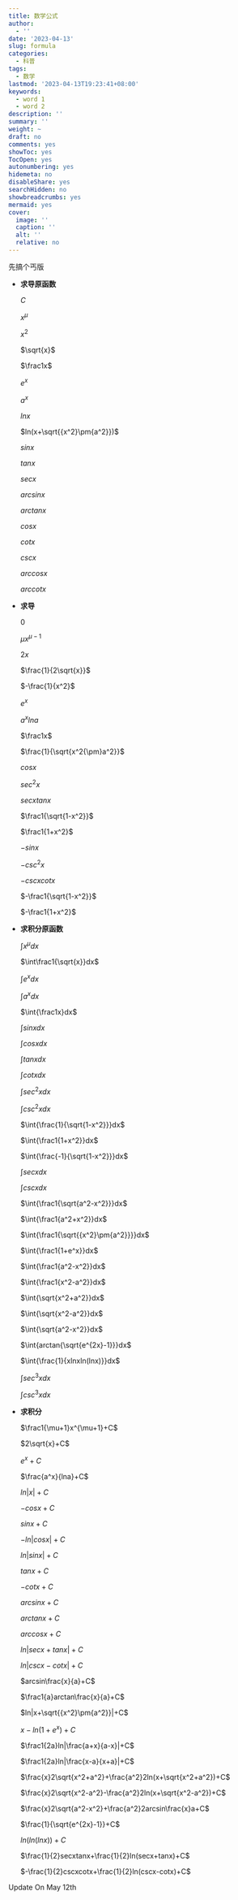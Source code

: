 ```yaml
---
title: 数学公式
author:
  - ''
date: '2023-04-13'
slug: formula
categories:
  - 科普
tags:
  - 数学
lastmod: '2023-04-13T19:23:41+08:00'
keywords:
  - word 1
  - word 2
description: ''
summary: ''
weight: ~
draft: no
comments: yes
showToc: yes
TocOpen: yes
autonumbering: yes
hidemeta: no
disableShare: yes
searchHidden: no
showbreadcrumbs: yes
mermaid: yes
cover:
  image: ''
  caption: ''
  alt: ''
  relative: no
---
```

先搞个丐版

- **求导原函数**
    
    $C$
    
    $x^\mu$
    
    $x^2$
    
    $\sqrt{x}$
    
    $\frac1x$
    
    $e^x$
    
    $a^x$
    
    $lnx$
    
    $ln(x+\sqrt{{x^2}\pm{a^2}})$
    
    $sinx$
    
    $tanx$
    
    $secx$
    
    $arcsinx$
    
    $arctanx$
    
    $cosx$
    
    $cotx$
    
    $cscx$
    
    $arccosx$
    
    $arccotx$
    
- **求导**
    
    $0$
    
    ${\mu}x^{\mu-1}$
    
    $2x$
    
    $\frac{1}{2\sqrt{x}}$
    
    $-\frac{1}{x^2}$
    
    $e^x$
    
    $a^x{lna}$
    
    $\frac1x$
    
    $\frac{1}{\sqrt{x^2{\pm}a^2}}$
    
    $cosx$
    
    $sec^2x$
    
    $secxtanx$
    
    $\frac1{\sqrt{1-x^2}}$
    
    $\frac1{1+x^2}$
    
    $-sinx$
    
    $-csc^2x$
    
    $-cscxcotx$
    
    $-\frac1{\sqrt{1-x^2}}$
    
    $-\frac1{1+x^2}$
    
- **求积分原函数**
    
    $\int{x^\mu}dx$
    
    $\int\frac1{\sqrt{x}}dx$
    
    $\int{e^x}dx$
    
    $\int{a^x}dx$
    
    $\int{\frac1x}dx$
    
    $\int{sinx}dx$
    
    $\int{cosx}dx$
    
    $\int{tanx}dx$
    
    $\int{cotx}dx$
    
    $\int{sec^2x}dx$
    
    $\int{csc^2x}dx$
    
    $\int{\frac{1}{\sqrt{1-x^2}}}dx$
    
    $\int{\frac1{1+x^2}}dx$
    
    $\int{\frac{-1}{\sqrt{1-x^2}}}dx$
    
    $\int{secx}dx$
    
    $\int{cscx}dx$
    
    $\int{\frac1{\sqrt{a^2-x^2}}}dx$
    
    $\int{\frac1{a^2+x^2}}dx$
    
    $\int{\frac1{\sqrt{{x^2}\pm{a^2}}}}dx$
    
    $\int{\frac1{1+e^x}}dx$
    
    $\int{\frac1{a^2-x^2}}dx$
    
    $\int{\frac1{x^2-a^2}}dx$
    
    $\int{\sqrt{x^2+a^2}}dx$
    
    $\int{\sqrt{x^2-a^2}}dx$
    
    $\int{\sqrt{a^2-x^2}}dx$
    
    $\int{arctan{\sqrt{e^{2x}-1}}}dx$

    $\int{\frac{1}{xlnxln(lnx)}}dx$

    $\int{sec^3x}dx$

    $\int{csc^3x}dx$
    
- **求积分**
    
    $\frac1{\mu+1}x^{\mu+1}+C$
    
    $2\sqrt{x}+C$
    
    $e^x+C$
    
    $\frac{a^x}{lna}+C$
    
    $ln|x|+C$
    
    $-cosx+C$
    
    $sinx+C$
    
    $-ln|cosx|+C$
    
    $ln|sinx|+C$
    
    $tanx+C$
    
    $-cotx+C$
    
    $arcsinx+C$
    
    $arctanx+C$
    
    $arccosx+C$
    
    $ln|secx+tanx|+C$
    
    $ln|cscx-cotx|+C$
    
    $arcsin\frac{x}{a}+C$
    
    $\frac1{a}arctan\frac{x}{a}+C$
    
    $ln|x+\sqrt{{x^2}\pm{a^2}}|+C$
    
    $x-ln(1+e^x)+C$
    
    $\frac1{2a}ln|\frac{a+x}{a-x}|+C$
    
    $\frac1{2a}ln|\frac{x-a}{x+a}|+C$
    
    $\frac{x}2\sqrt{x^2+a^2}+\frac{a^2}2ln(x+\sqrt{x^2+a^2})+C$
    
    $\frac{x}2\sqrt{x^2-a^2}-\frac{a^2}2ln(x+\sqrt{x^2-a^2})+C$
    
    $\frac{x}2\sqrt{a^2-x^2}+\frac{a^2}2arcsin\frac{x}a+C$
    
    $\frac{1}{\sqrt{e^{2x}-1}}+C$

    $ln(ln(lnx))+C$

    $\frac{1}{2}secxtanx+\frac{1}{2}ln(secx+tanx)+C$

    $-\frac{1}{2}cscxcotx+\frac{1}{2}ln(cscx-cotx)+C$
    
Update On May 12th

<!-- more --> 
